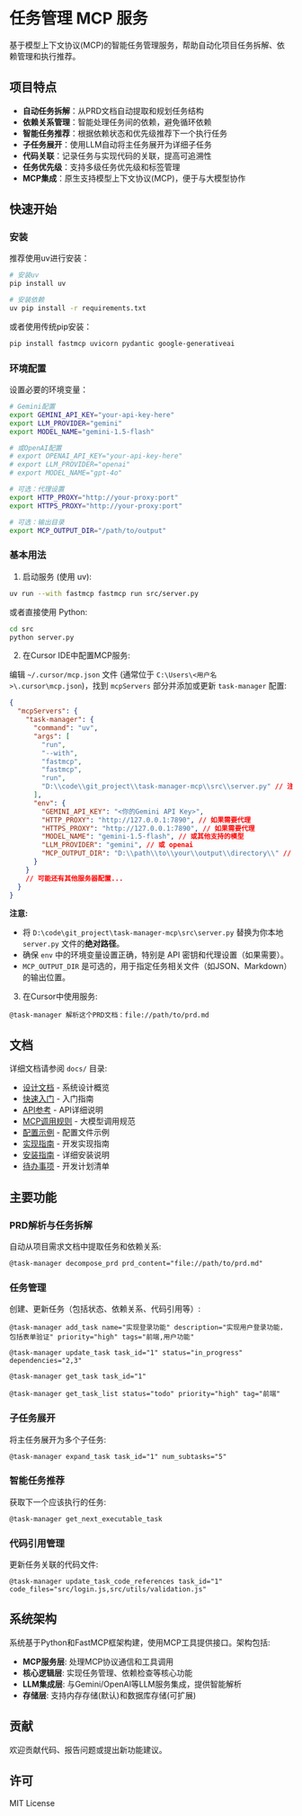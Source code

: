 # 任务管理 MCP 服务

基于模型上下文协议(MCP)的智能任务管理服务，帮助自动化项目任务拆解、依赖管理和执行推荐。

## 项目特点

* **自动任务拆解**：从PRD文档自动提取和规划任务结构
* **依赖关系管理**：智能处理任务间的依赖，避免循环依赖
* **智能任务推荐**：根据依赖状态和优先级推荐下一个执行任务
* **子任务展开**：使用LLM自动将主任务展开为详细子任务
* **代码关联**：记录任务与实现代码的关联，提高可追溯性
* **任务优先级**：支持多级任务优先级和标签管理
* **MCP集成**：原生支持模型上下文协议(MCP)，便于与大模型协作

## 快速开始

### 安装

推荐使用uv进行安装：

```bash
# 安装uv
pip install uv

# 安装依赖
uv pip install -r requirements.txt
```

或者使用传统pip安装：

```bash
pip install fastmcp uvicorn pydantic google-generativeai
```

### 环境配置

设置必要的环境变量：

```bash
# Gemini配置
export GEMINI_API_KEY="your-api-key-here"
export LLM_PROVIDER="gemini"
export MODEL_NAME="gemini-1.5-flash"

# 或OpenAI配置
# export OPENAI_API_KEY="your-api-key-here"
# export LLM_PROVIDER="openai"
# export MODEL_NAME="gpt-4o"

# 可选：代理设置
export HTTP_PROXY="http://your-proxy:port"
export HTTPS_PROXY="http://your-proxy:port"

# 可选：输出目录
export MCP_OUTPUT_DIR="/path/to/output"
```

### 基本用法

1. 启动服务 (使用 uv):

```bash
uv run --with fastmcp fastmcp run src/server.py
```

或者直接使用 Python:

```bash
cd src
python server.py 
```

2. 在Cursor IDE中配置MCP服务:

编辑 `~/.cursor/mcp.json` 文件 (通常位于 `C:\Users\<用户名>\.cursor\mcp.json`)，找到 `mcpServers` 部分并添加或更新 `task-manager` 配置:

```json
{
  "mcpServers": {
    "task-manager": {
      "command": "uv",
      "args": [
        "run",
        "--with",
        "fastmcp",
        "fastmcp",
        "run",
        "D:\\code\\git_project\\task-manager-mcp\\src\\server.py" // 注意: 这里需要替换为你本地 server.py 的绝对路径
      ],
      "env": {
        "GEMINI_API_KEY": "<你的Gemini API Key>",
        "HTTP_PROXY": "http://127.0.0.1:7890", // 如果需要代理
        "HTTPS_PROXY": "http://127.0.0.1:7890", // 如果需要代理
        "MODEL_NAME": "gemini-1.5-flash", // 或其他支持的模型
        "LLM_PROVIDER": "gemini", // 或 openai
        "MCP_OUTPUT_DIR": "D:\\path\\to\\your\\output\\directory\\" // 可选：指定输出目录
      }
    }
    // 可能还有其他服务器配置...
  }
}
```

**注意:**
- 将 `D:\code\git_project\task-manager-mcp\src\server.py` 替换为你本地 `server.py` 文件的**绝对路径**。
- 确保 `env` 中的环境变量设置正确，特别是 API 密钥和代理设置（如果需要）。
- `MCP_OUTPUT_DIR` 是可选的，用于指定任务相关文件（如JSON、Markdown）的输出位置。

3. 在Cursor中使用服务:

```
@task-manager 解析这个PRD文档：file://path/to/prd.md
```

## 文档

详细文档请参阅 `docs/` 目录:

* [设计文档](docs/design.md) - 系统设计概览
* [快速入门](docs/getting-started.md) - 入门指南
* [API参考](docs/api-reference.md) - API详细说明
* [MCP调用规则](docs/mcp-rules.md) - 大模型调用规范
* [配置示例](docs/config-example.md) - 配置文件示例
* [实现指南](docs/implementation-guide.md) - 开发实现指南
* [安装指南](docs/installation.md) - 详细安装说明
* [待办事项](docs/todolist.md) - 开发计划清单

## 主要功能

### PRD解析与任务拆解

自动从项目需求文档中提取任务和依赖关系:

```
@task-manager decompose_prd prd_content="file://path/to/prd.md"
```

### 任务管理

创建、更新任务（包括状态、依赖关系、代码引用等）:

```
@task-manager add_task name="实现登录功能" description="实现用户登录功能，包括表单验证" priority="high" tags="前端,用户功能"

@task-manager update_task task_id="1" status="in_progress" dependencies="2,3"

@task-manager get_task task_id="1"

@task-manager get_task_list status="todo" priority="high" tag="前端"
```

### 子任务展开

将主任务展开为多个子任务:

```
@task-manager expand_task task_id="1" num_subtasks="5"
```

### 智能任务推荐

获取下一个应该执行的任务:

```
@task-manager get_next_executable_task
```

### 代码引用管理

更新任务关联的代码文件:

```
@task-manager update_task_code_references task_id="1" code_files="src/login.js,src/utils/validation.js"
```

## 系统架构

系统基于Python和FastMCP框架构建，使用MCP工具提供接口。架构包括:

* **MCP服务层**: 处理MCP协议通信和工具调用
* **核心逻辑层**: 实现任务管理、依赖检查等核心功能
* **LLM集成层**: 与Gemini/OpenAI等LLM服务集成，提供智能解析
* **存储层**: 支持内存存储(默认)和数据库存储(可扩展)

## 贡献

欢迎贡献代码、报告问题或提出新功能建议。

## 许可

MIT License